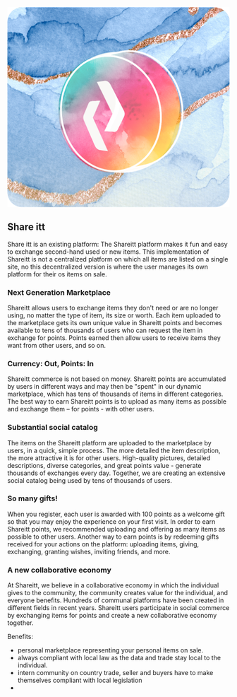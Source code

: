 <div style="text-align: center;">

![share itt](../capabilities/img/left-right.png)

</div>

## Share itt

Share itt is an existing platform: The Shareitt platform makes it fun and easy to exchange second-hand used or new items.  This implementation of Shareitt is not a centralized platform on which all items are listed on a single site, no this decentralized version is where the user manages its own platform for their os items on sale.

<!--
Insert a graph that shows that everyone has their own marketplace own which they can sell anything.  Meant for communities to enhance local trade without loosing control. 
-->

### Next Generation Marketplace
Shareitt allows users to exchange items they don't need or are no longer using, no matter the type of item, its size or worth. Each item uploaded to the marketplace gets its own unique value in Shareitt points and becomes available to tens of thousands of users who can request the item in exchange for points. Points earned then allow users to receive items they want from other users, and so on.

### Currency: Out, Points: In
Shareitt commerce is not based on money. Shareitt points are accumulated by users in different ways and may then be "spent" in our dynamic marketplace, which has tens of thousands of items in different categories. The best way to earn Shareitt points is to upload as many items as possible and exchange them – for points - with other users.

### Substantial social catalog
The items on the Shareitt platform are uploaded to the marketplace by users, in a quick, simple process. The more detailed the item description, the more attractive it is for other users. High-quality pictures, detailed descriptions, diverse categories, and great points value - generate thousands of exchanges every day. Together, we are creating an extensive social catalog being used by tens of thousands of users.

### So many gifts!
When you register, each user is awarded with 100 points as a welcome gift so that you may enjoy the experience on your first visit. In order to earn Shareitt points, we recommended uploading and offering as many items as possible to other users. Another way to earn points is by redeeming gifts received for your actions on the platform: uploading items, giving, exchanging, granting wishes, inviting friends, and more.

### A new collaborative economy
At Shareitt, we believe in a collaborative economy in which the individual gives to the community, the community creates value for the individual, and everyone benefits. Hundreds of communal platforms have been created in different fields in recent years. Shareitt users participate in social commerce by exchanging items for points and create a new collaborative economy together.

Benefits:
- personal marketplace representing your personal items on sale.
- always compliant with local law as the data and trade stay local to the individual.
- intern community on country trade, seller and buyers have to make themselves compliant with local legislation
- 